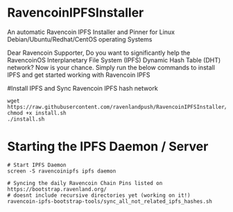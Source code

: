 # RavencoinIPFSInstaller

An automatic Ravencoin IPFS Installer and Pinner for Linux Debian/Ubuntu/Redhat/CentOS operating Systems

Dear Ravencoin Supporter,
Do you want to significantly help the RavencoinOS Interplanetary File System (IPFS) Dynamic Hash Table (DHT) network? 
Now is your chance. Simply run the below commands to install IPFS and get started working with Ravencoin IPFS

#Install IPFS and Sync Ravencoin IPFS hash network
```
wget https://raw.githubusercontent.com/ravenlandpush/RavencoinIPFSInstaller/master/install.sh
chmod +x install.sh
./install.sh
```

# Starting the IPFS Daemon / Server
```
# Start IPFS Daemon
screen -S ravencoinipfs ipfs daemon

# Syncing the daily Ravencoin Chain Pins listed on https://bootstrap.ravenland.org/
# doesnt include recursive directories yet (working on it!)
ravencoin-ipfs-bootstrap-tools/sync_all_not_related_ipfs_hashes.sh
```



